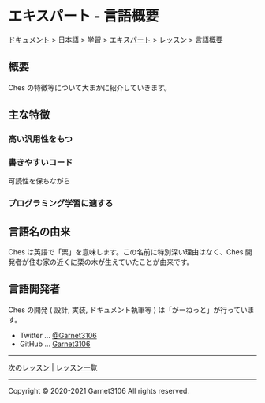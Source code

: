 # エキスパート - 言語概要

[ドキュメント](../../../../../index.md) > [日本語](../../../../index.md) > [学習](../../../index.md) > [エキスパート](../../index.md) > [レッスン](../index.md) > [言語概要](./index.md)

## 概要

Ches の特徴等について大まかに紹介していきます。

## 主な特徴

### 高い汎用性をもつ

### 書きやすいコード

可読性を保ちながら

### プログラミング学習に適する

## 言語名の由来

Ches は英語で「栗」を意味します。この名前に特別深い理由はなく、Ches 開発者が住む家の近くに栗の木が生えていたことが由来です。

## 言語開発者

Ches の開発 ( 設計, 実装, ドキュメント執筆等 ) は「がーねっと」が行っています。

- Twitter ... [@Garnet3106](https://twitter.com/Garnet3106)
- GitHub ... [Garnet3106](https://github.com/Garnet3106)

---

[次のレッスン](../environment/index.md) | [レッスン一覧](../index.md)

---

Copyright © 2020-2021 Garnet3106 All rights reserved.
